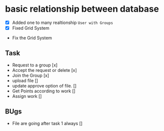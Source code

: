 # basic relationship between database

- [x] Added one to many realtionship `User with Groups`
- [x] Fixed Grid System

- Fix the Grid System

## Task

- Request to a group [x]
- Accept the request or delete [x]
- Join the Group [x]
- upload file []
- update approve option of file. []
- Get Points according to work []
- Assign work []

## BUgs

- File are going after task 1 always []
